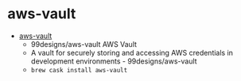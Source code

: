 # aws-vault
- [aws-vault](https://github.com/99designs/aws-vault)
  -  99designs/aws-vault AWS Vault
  - A vault for securely storing and accessing AWS credentials in development environments - 99designs/aws-vault
  - `brew cask install aws-vault`
